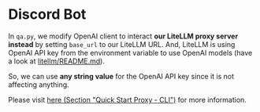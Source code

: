 # Discord Bot

In `qa.py`, we modify OpenAI client to interact **our LiteLLM proxy server instead** by setting `base_url` to our LiteLLM URL. And, LiteLLM is using OpenAI API key from the environment variable to use OpenAI models (have a look at [litellm/README.md](../litellm/README.md)). 

So, we can use **any string value** for the OpenAI API key since it is not affecting anything.

Please visit [here (Section "Quick Start Proxy - CLI")](https://github.com/BerriAI/litellm) for more information.
